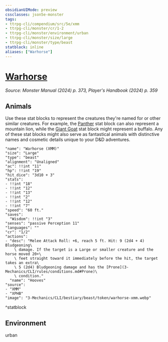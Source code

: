 ```yaml
---
obsidianUIMode: preview
cssclasses: json5e-monster
tags:
- ttrpg-cli/compendium/src/5e/xmm
- ttrpg-cli/monster/cr/1-2
- ttrpg-cli/monster/environment/urban
- ttrpg-cli/monster/size/large
- ttrpg-cli/monster/type/beast
statblock: inline
aliases: ["Warhorse"]
---
```

# [Warhorse](3-Mechanics\CLI\bestiary\beast/warhorse-xmm.md)
*Source: Monster Manual (2024) p. 373, Player's Handbook (2024) p. 359*  

## Animals

Use these stat blocks to represent the creatures they're named for or other similar creatures. For example, the [Panther](3-Mechanics/CLI/bestiary/beast/panther-xmm.md) stat block can also represent a mountain lion, while the [Giant Goat](3-Mechanics/CLI/bestiary/beast/giant-goat-xmm.md) stat block might represent a buffalo. Any of these stat blocks might also serve as fantastical animals with distinctive names and cosmetic details unique to your D&D adventures.

```statblock
"name": "Warhorse (XMM)"
"size": "Large"
"type": "beast"
"alignment": "Unaligned"
"ac": !!int "11"
"hp": !!int "19"
"hit_dice": "3d10 + 3"
"stats":
- !!int "18"
- !!int "12"
- !!int "13"
- !!int "2"
- !!int "12"
- !!int "7"
"speed": "60 ft."
"saves":
  "Wisdom": !!int "3"
"senses": "passive Perception 11"
"languages": ""
"cr": "1/2"
"actions":
- "desc": "Melee Attack Roll: +6, reach 5 ft. Hit: 9 (2d4 + 4) Bludgeoning\
    \ damage. If the target is a Large or smaller creature and the horse moved 20+\
    \ feet straight toward it immediately before the hit, the target takes an extra\
    \ 5 (2d4) Bludgeoning damage and has the [Prone](3-Mechanics/CLI/rules/conditions.md#Prone)\
    \ condition."
  "name": "Hooves"
"source":
- "XMM"
- "XPHB"
"image": "3-Mechanics/CLI/bestiary/beast/token/warhorse-xmm.webp"
```
^statblock

## Environment

urban